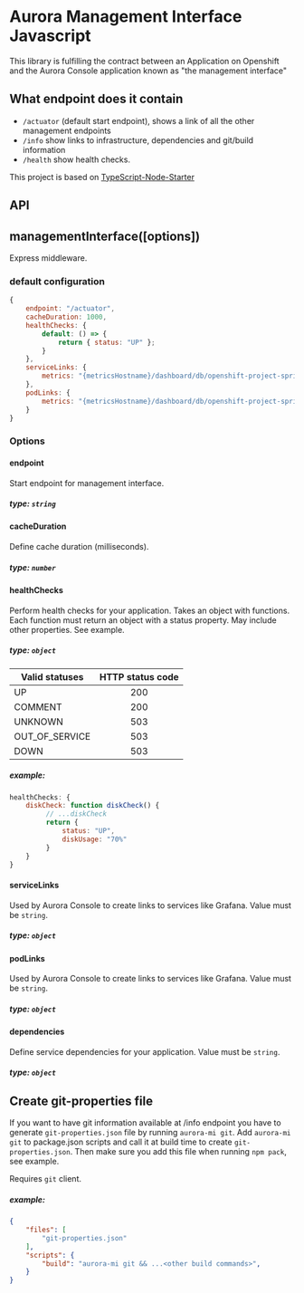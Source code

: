 # Aurora Management Interface Javascript

This library is fulfilling the contract between an Application on Openshift and the Aurora Console application known as "the management interface"

## What endpoint does it contain
 - `/actuator` (default start endpoint), shows a link of all the other management endpoints
 - `/info` show links to infrastructure, dependencies and git/build information
 - `/health` show health checks.

This project is based on [TypeScript-Node-Starter](https://github.com/Microsoft/TypeScript-Node-Starter)

## API
## managementInterface([options])
Express middleware.

### default configuration
```js
{
    endpoint: "/actuator",
    cacheDuration: 1000,
    healthChecks: {
        default: () => {
            return { status: "UP" };
        }
    },
    serviceLinks: {
        metrics: "{metricsHostname}/dashboard/db/openshift-project-spring-actuator-view?var-ds=openshift-{cluster}-ose&var-namespace={namespace}&var-app={name}"
    },
    podLinks: {
        metrics: "{metricsHostname}/dashboard/db/openshift-project-spring-actuator-view-instance?var-ds=openshift-{cluster}-ose&var-namespace={namespace}&var-app={name}&var-instance={podName}"
    }
}
```

### Options

#### endpoint
Start endpoint for management interface.
##### type: `string`

#### cacheDuration
Define cache duration (milliseconds).
##### type: `number`

#### healthChecks
Perform health checks for your application.
Takes an object with functions.
Each function must return an object with a status property. May include other properties. See example.
##### type: `object`

| Valid statuses | HTTP status code |
| ---            | :----:           |
| UP             | 200              |
| COMMENT        | 200              |
| UNKNOWN        | 503              |
| OUT_OF_SERVICE | 503              |
| DOWN           | 503              |

##### example: 
```js
healthChecks: {
    diskCheck: function diskCheck() {
         // ...diskCheck
         return {
             status: "UP",
             diskUsage: "70%"
         }
    }
}
```

#### serviceLinks
Used by Aurora Console to create links to services like Grafana.
Value must be `string`.
##### type: `object`

#### podLinks
Used by Aurora Console to create links to services like Grafana.
Value must be `string`.
##### type: `object`

#### dependencies
Define service dependencies for your application.
Value must be `string`.
##### type: `object`

## Create git-properties file
If you want to have git information available at /info endpoint you have to generate `git-properties.json` file by running `aurora-mi git`.
Add `aurora-mi git` to package.json scripts and call it at build time to create `git-properties.json`. Then make sure you add this file when
running `npm pack`, see example.

Requires `git` client.

##### example:
```json
{
    "files": [
        "git-properties.json"
    ],
    "scripts": {
        "build": "aurora-mi git && ...<other build commands>",
    }
}
```
